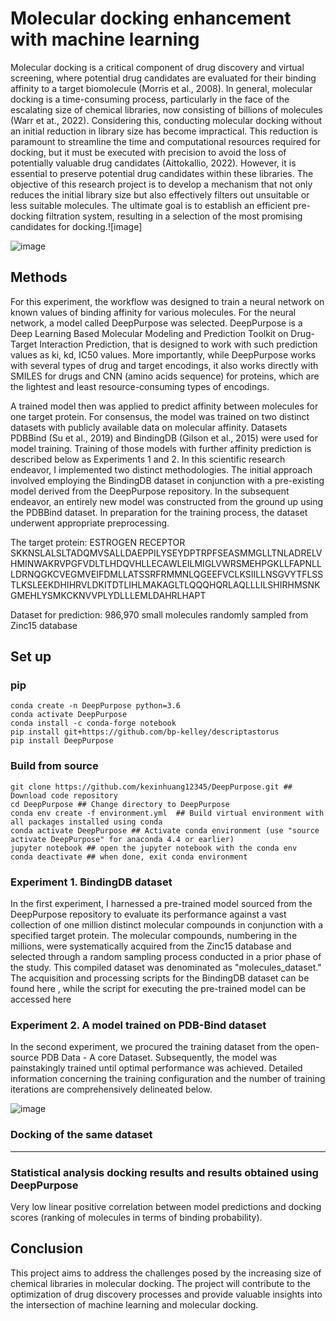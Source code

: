 # Molecular docking enhancement with machine learning 
Molecular docking is a critical component of drug discovery and virtual screening, where potential drug candidates are evaluated for their binding affinity to a target biomolecule (Morris et al., 2008). In general, molecular docking is a time-consuming process, particularly in the face of the escalating size of chemical libraries, now consisting of billions of molecules (Warr et at., 2022). Considering this, conducting molecular docking without an initial reduction in library size has become impractical. This reduction is paramount to streamline the time and computational resources required for docking, but it must be executed with precision to avoid the loss of potentially valuable drug candidates (Aittokallio, 2022). However, it is essential to preserve potential drug candidates within these libraries. The objective of this research project is to develop a mechanism that not only reduces the initial library size but also effectively filters out unsuitable or less suitable molecules. The ultimate goal is to establish an efficient pre-docking filtration system, resulting in a selection of the most promising candidates for docking.![image]

![image](https://github.com/emanskaia/CPSC545_final_project/assets/139388597/296486a9-4cde-4116-91a5-ddfe881b20c1)


## Methods

For this experiment, the workflow was designed to train a neural network on known values of binding affinity for various molecules. For the neural network, a model called DeepPurpose was selected. DeepPurpose is a Deep Learning Based Molecular Modeling and Prediction Toolkit on Drug-Target Interaction Prediction, that is designed to work with such prediction values as ki, kd, IC50 values. More importantly, while DeepPurpose works with several types of drug and target encodings, it also works directly with SMILES for drugs and CNN (amino acids sequence) for proteins, which are the lightest and least resource-consuming types of encodings.

A trained model then was applied to predict affinity between molecules for one target protein. For consensus, the model was trained on two distinct datasets with publicly available data on molecular affinity. Datasets PDBBind (Su et al., 2019) and BindingDB (Gilson et al., 2015) were used for model training. Training of those models with further affinity prediction is described below as Experiments 1 and 2. In this scientific research endeavor, I implemented two distinct methodologies. The initial approach involved employing the BindingDB dataset in conjunction with a pre-existing model derived from the DeepPurpose repository. In the subsequent endeavor, an entirely new model was constructed from the ground up using the PDBBind dataset. In preparation for the training process, the dataset underwent appropriate preprocessing.

The target protein: ESTROGEN RECEPTOR
SKKNSLALSLTADQMVSALLDAEPPILYSEYDPTRPFSEASMMGLLTNLADRELVHMINWAKRVPGFVDLTLHDQVHLLECAWLEILMIGLVWRSMEHPGKLLFAPNLLLDRNQGKCVEGMVEIFDMLLATSSRFRMMNLQGEEFVCLKSIILLNSGVYTFLSSTLKSLEEKDHIHRVLDKITDTLIHLMAKAGLTLQQQHQRLAQLLLILSHIRHMSNKGMEHLYSMKCKNVVPLYDLLLEMLDAHRLHAPT

Dataset for prediction: 986,970 small molecules randomly sampled from Zinc15 database

## Set up

### pip
``` 
conda create -n DeepPurpose python=3.6
conda activate DeepPurpose
conda install -c conda-forge notebook
pip install git+https://github.com/bp-kelley/descriptastorus 
pip install DeepPurpose
```

### Build from source

``` 
git clone https://github.com/kexinhuang12345/DeepPurpose.git ## Download code repository
cd DeepPurpose ## Change directory to DeepPurpose
conda env create -f environment.yml  ## Build virtual environment with all packages installed using conda
conda activate DeepPurpose ## Activate conda environment (use "source activate DeepPurpose" for anaconda 4.4 or earlier) 
jupyter notebook ## open the jupyter notebook with the conda env
conda deactivate ## when done, exit conda environment 
```

### Experiment 1. BindingDB dataset
In the first experiment, I harnessed a pre-trained model sourced from the DeepPurpose repository to evaluate its performance against a vast collection of one million distinct molecular compounds in conjunction with a specified target protein. The molecular compounds, numbering in the millions, were systematically acquired from the Zinc15 database and selected through a random sampling process conducted in a prior phase of the study. This compiled dataset was denominated as "molecules_dataset."
The acquisition and processing scripts for the BindingDB dataset can be found here 
, while the script for executing the pre-trained model can be accessed here

### Experiment 2. A model trained on PDB-Bind dataset

In the second experiment, we procured the training dataset from the open-source PDB Data - A core Dataset. Subsequently, the model was painstakingly trained until optimal performance was achieved. Detailed information concerning the training configuration and the number of training iterations are comprehensively delineated below.

![image](https://github.com/emanskaia/CPSC545_final_project/assets/139388597/aefee69b-4d94-4da9-bf8f-6f7752e74c85)

### Docking of the same dataset

-----

### Statistical analysis docking results and results obtained using DeepPurpose

Very low linear positive correlation between model predictions and docking scores (ranking of molecules in terms of binding probability).

## Conclusion

This project aims to address the challenges posed by the increasing size of chemical libraries in molecular docking. The project will contribute to the optimization of drug discovery processes and provide valuable insights into the intersection of machine learning and molecular docking.

